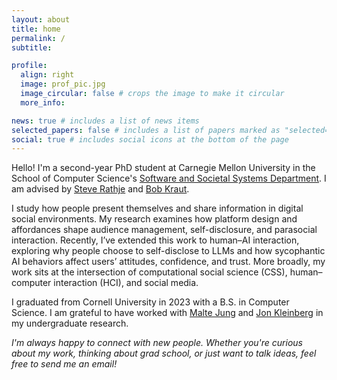 ```yaml
---
layout: about
title: home
permalink: /
subtitle:

profile:
  align: right
  image: prof_pic.jpg
  image_circular: false # crops the image to make it circular
  more_info:

news: true # includes a list of news items
selected_papers: false # includes a list of papers marked as "selected={true}"
social: true # includes social icons at the bottom of the page
---
```


Hello! I'm a second-year PhD student at Carnegie Mellon University in the School of Computer Science's [Software and Societal Systems Department](https://s3d.cmu.edu/). I am advised by [Steve Rathje](https://stevenrathje.com/) and [Bob Kraut](https://kraut.hciresearch.info/).

I study how people present themselves and share information in digital social environments. My research examines how platform design and affordances shape audience management, self-disclosure, and parasocial interaction. Recently, I’ve extended this work to human–AI interaction, exploring why people choose to self-disclose to LLMs and how sycophantic AI behaviors affect users’ attitudes, confidence, and trust. More broadly, my work sits at the intersection of computational social science (CSS), human–computer interaction (HCI), and social media.

I graduated from Cornell University in 2023 with a B.S. in Computer Science. I am grateful to have worked with [Malte Jung](https://mjung.infosci.cornell.edu/) and [Jon Kleinberg](https://www.cs.cornell.edu/home/kleinber/) in my undergraduate research.

_I'm always happy to connect with new people. Whether you're curious about my work, thinking about grad school, or just want to talk ideas, feel free to send me an email!_
